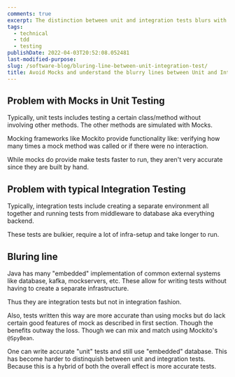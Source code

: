 ```yaml
---
comments: true
excerpt: The distinction between unit and integration tests blurs with embedded implementations, combining accuracy from both while overcoming limitations of traditional mocks and infra-heavy integration tests.
tags:
  - technical
  - tdd
  - testing
publishDate: 2022-04-03T20:52:08.052481
last-modified-purpose:
slug: /software-blog/bluring-line-between-unit-integration-test/
title: Avoid Mocks and understand the blurry lines between Unit and Integration Tests
---
```


## Problem with Mocks in Unit Testing

Typically, unit tests includes testing a certain class/method without involving other methods. The other methods are simulated with Mocks.

Mocking frameworks like Mockito provide functionality like: verifying how many times a mock method was called or if there were no interaction.

While mocks do provide make tests faster to run, they aren't very accurate since they are built by hand.

## Problem with typical Integration Testing

Typically, integration tests include creating a separate environment all together and running tests from middleware to database aka everything backend.

These tests are bulkier, require a lot of infra-setup and take longer to run.

## Bluring line

Java has many "embedded" implementation of common external systems like database, kafka, mockservers, etc. These allow for writing tests without having to create a separate infrastructure.

Thus they are integration tests but not in integration fashion.

Also, tests written this way are more accurate than using mocks but do lack certain good features of mock as described in first section. Though the benefits outway the loss. Though we can mix and match using Mockito's `@SpyBean`.

One can write accurate "unit" tests and still use "embedded" database. This has become harder to distinquish between unit and integration tests. Because this is a hybrid of both the overall effect is more accurate tests.

